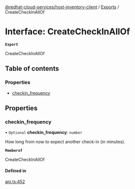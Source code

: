 [@redhat-cloud-services/host-inventory-client](../README.md) / [Exports](../modules.md) / CreateCheckInAllOf

# Interface: CreateCheckInAllOf

**`Export`**

CreateCheckInAllOf

## Table of contents

### Properties

- [checkin\_frequency](CreateCheckInAllOf.md#checkin_frequency)

## Properties

### checkin\_frequency

• `Optional` **checkin\_frequency**: `number`

How long from now to expect another check-in (in minutes).

**`Memberof`**

CreateCheckInAllOf

#### Defined in

[api.ts:452](https://github.com/RedHatInsights/javascript-clients/blob/main/packages/host-inventory/api.ts#L452)
